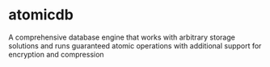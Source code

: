 # atomicdb
A comprehensive database engine that works with arbitrary storage solutions and runs guaranteed atomic operations with additional support for encryption and compression
